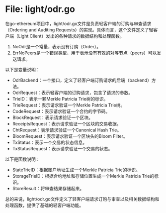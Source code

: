 # File: light/odr.go

在go-ethereum项目中，light/odr.go文件是负责轻客户端的订购与审查请求（Ordering and Auditing Requests）的实现。具体而言，这个文件定义了轻客户端（Light Client）发出的各种请求的数据结构和处理函数。

1. NoOdr是一个常量，表示没有订购（Order）。
2. ErrNoPeers是一个错误类型，用于表示没有有效的对等节点（peers）可以发送请求。

以下是变量说明：
- OdrBackend：一个接口，定义了轻客户端订购请求的后端（backend）方法。
- OdrRequest：表示轻客户端的订购请求，包含了请求的参数。
- TrieID：表示一颗Merkle Patricia Trie树的标识。
- TrieRequest：表示请求验证一个Merkle Patricia Trie树。
- CodeRequest：表示请求验证一个合约的字节码。
- BlockRequest：表示请求验证一个区块。
- ReceiptsRequest：表示请求验证一个区块的交易收据。
- ChtRequest：表示请求验证一个Canonical Hash Trie。
- BloomRequest：表示请求验证一个区块头的Bloom Filter。
- TxStatus：表示一个交易的状态信息。
- TxStatusRequest：表示请求验证一个交易的状态。

以下是函数说明：
- StateTrieID：根据账户地址生成一个Merkle Patricia Trie的标识。
- StorageTrieID：根据合约地址和存储位置生成一个Merkle Patricia Trie的标识。
- StoreResult：将审查结果存储起来。

总的来说，light/odr.go文件定义了轻客户端请求订购与审查以及相关数据结构和处理函数，提供了基础的轻客户端功能。

